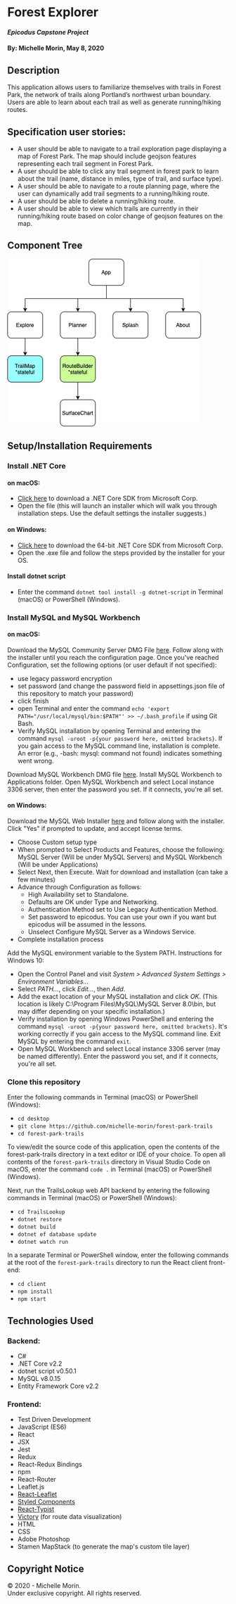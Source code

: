 # Forest Explorer

#### _Epicodus Capstone Project_

#### By: Michelle Morin, May 8, 2020

## Description

This application allows users to familiarize themselves with trails in Forest Park, the network of trails along Portland’s northwest urban boundary. Users are able to learn about each trail as well as generate running/hiking routes.

## Specification user stories:
* A user should be able to navigate to a trail exploration page displaying a map of Forest Park. The map should include geojson features representing each trail segment in Forest Park.
* A user should be able to click any trail segment in forest park to learn about the trail (name, distance in miles, type of trail, and surface type).
* A user should be able to navigate to a route planning page, where the user can dynamically add trail segments to a running/hiking route.
* A user should be able to delete a running/hiking route.
* A user should be able to view which trails are currently in their running/hiking route based on color change of geojson features on the map.

## Component Tree
![component tree](/planning/component-tree.png)

## Setup/Installation Requirements

### Install .NET Core

#### on macOS:
* [Click here](https://dotnet.microsoft.com/download/thank-you/dotnet-sdk-2.2.106-macos-x64-installer) to download a .NET Core SDK from Microsoft Corp.
* Open the file (this will launch an installer which will walk you through installation steps. Use the default settings the installer suggests.)

#### on Windows:
* [Click here](https://dotnet.microsoft.com/download/thank-you/dotnet-sdk-2.2.203-windows-x64-installer) to download the 64-bit .NET Core SDK from Microsoft Corp.
* Open the .exe file and follow the steps provided by the installer for your OS.

#### Install dotnet script
* Enter the command ``dotnet tool install -g dotnet-script`` in Terminal (macOS) or PowerShell (Windows).

### Install MySQL and MySQL Workbench

#### on macOS:
Download the MySQL Community Server DMG File [here](https://dev.mysql.com/downloads/file/?id=484914). Follow along with the installer until you reach the configuration page. Once you've reached Configuration, set the following options (or user default if not specified):
* use legacy password encryption
* set password (and change the password field in appsettings.json file of this repository to match your password)
* click finish
* open Terminal and enter the command ``echo 'export PATH="/usr/local/mysql/bin:$PATH"' >> ~/.bash_profile`` if using Git Bash.
* Verify MySQL installation by opening Terminal and entering the command ``mysql -uroot -p{your password here, omitted brackets}``. If you gain access to the MySQL command line, installation is complete. An error (e.g., -bash: mysql: command not found) indicates something went wrong.

Download MySQL Workbench DMG file [here](https://dev.mysql.com/downloads/file/?id=484391). Install MySQL Workbench to Applications folder. Open MySQL Workbench and select Local instance 3306 server, then enter the password you set. If it connects, you're all set.

#### on Windows:
Download the MySQL Web Installer [here](https://dev.mysql.com/downloads/file/?id=484919) and follow along with the installer. Click "Yes" if prompted to update, and accept license terms.
* Choose Custom setup type
* When prompted to Select Products and Features, choose the following: MySQL Server (Will be under MySQL Servers) and MySQL Workbench (Will be under Applications)
* Select Next, then Execute. Wait for download and installation (can take a few minutes)
* Advance through Configuration as follows:
  - High Availability set to Standalone.
  - Defaults are OK under Type and Networking.
  - Authentication Method set to Use Legacy Authentication Method.
  - Set password to epicodus. You can use your own if you want but epicodus will be assumed in the lessons.
  - Unselect Configure MySQL Server as a Windows Service.
* Complete installation process

Add the MySQL environment variable to the System PATH. Instructions for Windows 10:
* Open the Control Panel and visit _System > Advanced System Settings > Environment Variables..._
* Select _PATH..._, click _Edit..._, then _Add_.
* Add the exact location of your MySQL installation and click _OK_. (This location is likely C:\Program Files\MySQL\MySQL Server 8.0\bin, but may differ depending on your specific installation.)
* Verify installation by opening Windows PowerShell and entering the command ``mysql -uroot -p{your password here, omitted brackets}``. It's working correctly if you gain access to the MySQL command line. Exit MySQL by entering the command ``exit``.
* Open MySQL Workbench and select Local instance 3306 server (may be named differently). Enter the password you set, and if it connects, you're all set.

### Clone this repository

Enter the following commands in Terminal (macOS) or PowerShell (Windows):
* ``cd desktop``
* ``git clone https://github.com/michelle-morin/forest-park-trails``
* ``cd forest-park-trails``

To view/edit the source code of this application, open the contents of the forest-park-trails directory in a text editor or IDE of your choice. To open all contents of the ``forest-park-trails`` directory in Visual Studio Code on macOS, enter the command ``code .`` in Terminal (macOS) or PowerShell (Windows).

Next, run the TrailsLookup web API backend by entering the following commands in Terminal (macOS) or PowerShell (Windows):
* ``cd TrailsLookup``
* ``dotnet restore``
* ``dotnet build``
* ``dotnet ef database update``
* ``dotnet watch run``

In a separate Terminal or PowerShell window, enter the following commands at the root of the ``forest-park-trails`` directory to run the React client front-end:
* ``cd client``
* ``npm install``
* ``npm start``

## Technologies Used

### Backend:
* C#
* .NET Core v2.2
* dotnet script v0.50.1
* MySQL v8.0.15
* Entity Framework Core v2.2

### Frontend:
* Test Driven Development
* JavaScript (ES6)
* React
* JSX
* Jest
* Redux
* React-Redux Bindings
* npm
* React-Router
* Leaflet.js
* [React-Leaflet](https://react-leaflet.js.org/)
* [Styled Components](https://styled-components.com/)
* [React-Typist](https://github.com/jstejada/react-typist)
* [Victory](https://formidable.com/open-source/victory/) (for route data visualization)
* HTML
* CSS
* Adobe Photoshop
* Stamen MapStack (to generate the map's custom tile layer)

## Copyright Notice

&copy; 2020 - Michelle Morin.  
Under exclusive copyright. All rights reserved.
